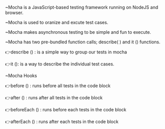 ~Mocha is a JavaScript-based testing framework running on NodeJS and browser.

~Mocha is used to oranize and excute test cases.

~Mocha makes asynchronous testing to be simple and fun to execute.

~Mocha has two pre-bundled function calls; describe( ) and it () functions.

👉describe () : is a simple way to group our tests in mocha

👉it (): is a way to describe the individual test cases. 


~Mocha Hooks

👉before () : runs before all tests in the code block

👉after () : runs after all tests in the code block

👉beforeEach () : runs before each tests in the code block

👉afterEach () : runs after each tests in the code block